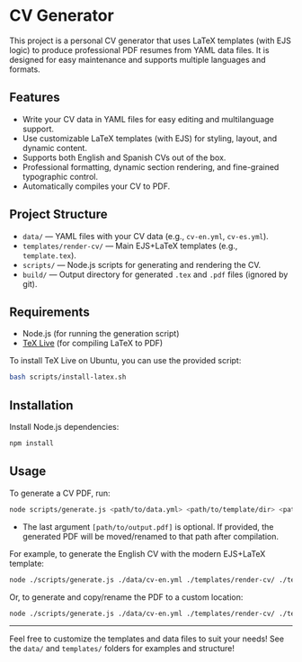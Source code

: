 # CV Generator

This project is a personal CV generator that uses LaTeX templates (with EJS logic) to produce professional PDF resumes from YAML data files. It is designed for easy maintenance and supports multiple languages and formats.

## Features

- Write your CV data in YAML files for easy editing and multilanguage support.
- Use customizable LaTeX templates (with EJS) for styling, layout, and dynamic content.
- Supports both English and Spanish CVs out of the box.
- Professional formatting, dynamic section rendering, and fine-grained typographic control.
- Automatically compiles your CV to PDF.

## Project Structure

- `data/` — YAML files with your CV data (e.g., `cv-en.yml`, `cv-es.yml`).
- `templates/render-cv/` — Main EJS+LaTeX templates (e.g., `template.tex`).
- `scripts/` — Node.js scripts for generating and rendering the CV.
- `build/` — Output directory for generated `.tex` and `.pdf` files (ignored by git).

## Requirements

- Node.js (for running the generation script)
- [TeX Live](https://www.tug.org/texlive/) (for compiling LaTeX to PDF)

To install TeX Live on Ubuntu, you can use the provided script:

```bash
bash scripts/install-latex.sh
```

## Installation

Install Node.js dependencies:

```bash
npm install
```

## Usage

To generate a CV PDF, run:

```bash
node scripts/generate.js <path/to/data.yml> <path/to/template/dir> <path/to/template.tex> <path/to/output/dir> [path/to/output.pdf]
```

- The last argument `[path/to/output.pdf]` is optional. If provided, the generated PDF will be moved/renamed to that path after compilation.

For example, to generate the English CV with the modern EJS+LaTeX template:

```bash
node ./scripts/generate.js ./data/cv-en.yml ./templates/render-cv/ ./templates/render-cv/template.tex ./build/render-cv-en
```

Or, to generate and copy/rename the PDF to a custom location:

```bash
node ./scripts/generate.js ./data/cv-en.yml ./templates/render-cv/ ./templates/render-cv/template.tex ./build/render-cv-en ./my-cv.pdf
```

---

Feel free to customize the templates and data files to suit your needs! See the `data/` and `templates/` folders for examples and structure!
